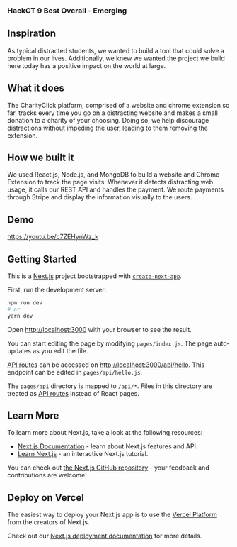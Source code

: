 ### HackGT 9 Best Overall - Emerging

## Inspiration

As typical distracted students, we wanted to build a tool that could solve a problem in our lives. Additionally, we knew we wanted the project we build here today has a positive impact on the world at large.

## What it does

The CharityClick platform, comprised of a website and chrome extension so far, tracks every time you go on a distracting website and makes a small donation to a charity of your choosing. Doing so, we help discourage distractions without impeding the user, leading to them removing the extension.

## How we built it

We used React.js, Node.js, and MongoDB to build a website and Chrome Extension to track the page visits. Whenever it detects distracting web usage, it calls our REST API and handles the payment. We route payments through Stripe and display the information visually to the users.

## Demo

https://youtu.be/c7ZEHynWz_k

## Getting Started

This is a [Next.js](https://nextjs.org/) project bootstrapped with [`create-next-app`](https://github.com/vercel/next.js/tree/canary/packages/create-next-app).

First, run the development server:

```bash
npm run dev
# or
yarn dev
```

Open [http://localhost:3000](http://localhost:3000) with your browser to see the result.

You can start editing the page by modifying `pages/index.js`. The page auto-updates as you edit the file.

[API routes](https://nextjs.org/docs/api-routes/introduction) can be accessed on [http://localhost:3000/api/hello](http://localhost:3000/api/hello). This endpoint can be edited in `pages/api/hello.js`.

The `pages/api` directory is mapped to `/api/*`. Files in this directory are treated as [API routes](https://nextjs.org/docs/api-routes/introduction) instead of React pages.

## Learn More

To learn more about Next.js, take a look at the following resources:

- [Next.js Documentation](https://nextjs.org/docs) - learn about Next.js features and API.
- [Learn Next.js](https://nextjs.org/learn) - an interactive Next.js tutorial.

You can check out [the Next.js GitHub repository](https://github.com/vercel/next.js/) - your feedback and contributions are welcome!

## Deploy on Vercel

The easiest way to deploy your Next.js app is to use the [Vercel Platform](https://vercel.com/new?utm_medium=default-template&filter=next.js&utm_source=create-next-app&utm_campaign=create-next-app-readme) from the creators of Next.js.

Check out our [Next.js deployment documentation](https://nextjs.org/docs/deployment) for more details.
